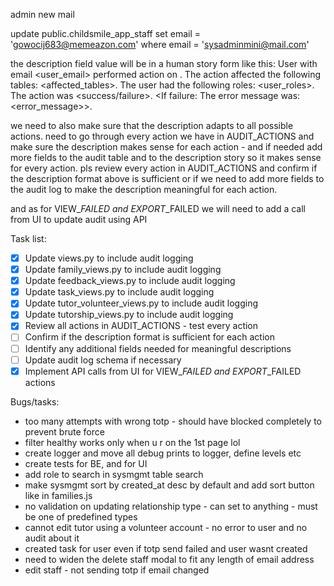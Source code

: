 admin new mail

update public.childsmile_app_staff
set email = 'gowocij683@memeazon.com'
where email = 'sysadminmini@mail.com'

the description field value will be in a human story form like this:
User <username> with email <user_email> performed action <action> on <timestamp>. The action affected the following tables: <affected_tables>. The user had the following roles: <user_roles>. The action was <success/failure>. <If failure: The error message was: <error_message>>.

we need to also make sure that the description adapts to all possible actions.
need to go through every action we have in AUDIT_ACTIONS and make sure the description makes sense for each action - and if needed add more fields to the audit table and to the description story so it makes sense for every action. pls review every action in AUDIT_ACTIONS and confirm if the description format above is sufficient or if we need to add more fields to the audit log to make the description meaningful for each action.


and as for VIEW_*_FAILED and EXPORT_*_FAILED we will need to add a call from UI to update audit using API

Task list:
- [x] Update views.py to include audit logging
- [x] Update family_views.py to include audit logging
- [x] Update feedback_views.py to include audit logging
- [x] Update task_views.py to include audit logging
- [x] Update tutor_volunteer_views.py to include audit logging
- [x] Update tutorship_views.py to include audit logging
- [x] Review all actions in AUDIT_ACTIONS - test every action
- [ ] Confirm if the description format is sufficient for each action
- [ ] Identify any additional fields needed for meaningful descriptions
- [ ] Update audit log schema if necessary
- [x] Implement API calls from UI for VIEW_*_FAILED and EXPORT_*_FAILED actions

Bugs/tasks:
- too many attempts with wrong totp - should have blocked completely to prevent brute force
- filter healthy works only when u r on the 1st page lol
- create logger and move all debug prints to logger, define levels etc
- create tests for BE, and for UI
- add role to search in sysmgmt table search
- make sysmgmt sort by created_at desc by default and add sort button like in families.js
- no validation on updating relationship type - can set to anything  - must be one of predefined types
- cannot edit tutor using a volunteer account  - no error to user and no audit about it
- created task for user even if totp send failed and user wasnt created
- need to widen the delete staff modal to fit any length of email address
- edit staff - not sending totp if email changed
